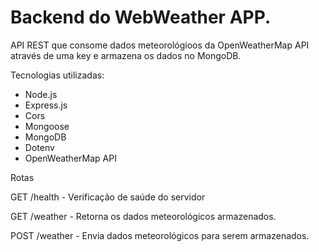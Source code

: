 # Backend do WebWeather APP.

API REST que consome dados meteorológioos da OpenWeatherMap API através de uma key e armazena os dados no MongoDB.

Tecnologias utilizadas:

- Node.js
- Express.js
- Cors
- Mongoose
- MongoDB
- Dotenv
- OpenWeatherMap API

Rotas

GET /health - Verificação de saúde do servidor

GET /weather - Retorna os dados meteorológicos armazenados.

POST /weather - Envia dados meteorológicos para serem armazenados.

